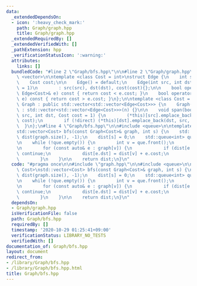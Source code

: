 ```yaml
---
data:
  _extendedDependsOn:
  - icon: ':heavy_check_mark:'
    path: Graph/graph.hpp
    title: Graph/graph.hpp
  _extendedRequiredBy: []
  _extendedVerifiedWith: []
  _pathExtension: hpp
  _verificationStatusIcon: ':warning:'
  attributes:
    links: []
  bundledCode: "#line 2 \"Graph/bfs.hpp\"\n\n#line 2 \"Graph/graph.hpp\"\n\n#include\
    \ <vector>\n\ntemplate <class Cost = int>\nstruct Edge {\n    int src, dst;\n\
    \    Cost cost;\n\n    Edge() = default;\n    Edge(int src, int dst, Cost cost\
    \ = 1)\n        : src(src), dst(dst), cost(cost){};\n\n    bool operator<(const\
    \ Edge<Cost>& e) const { return cost < e.cost; }\n    bool operator>(const Edge<Cost>&\
    \ e) const { return cost > e.cost; }\n};\n\ntemplate <class Cost = int>\nstruct\
    \ Graph : public std::vector<std::vector<Edge<Cost>>> {\n    Graph(int n = 0)\
    \ : std::vector<std::vector<Edge<Cost>>>(n) {}\n\n    void span(bool direct, int\
    \ src, int dst, Cost cost = 1) {\n        (*this)[src].emplace_back(src, dst,\
    \ cost);\n        if (!direct) (*this)[dst].emplace_back(dst, src, cost);\n  \
    \  }\n};\n#line 4 \"Graph/bfs.hpp\"\n\n#include <queue>\n\ntemplate <class Cost>\n\
    std::vector<Cost> bfs(const Graph<Cost>& graph, int s) {\n    std::vector<Cost>\
    \ dist(graph.size(), -1);\n    dist[s] = 0;\n    std::queue<int> que;\n    que.push(s);\n\
    \n    while (!que.empty()) {\n        int v = que.front();\n        que.pop();\n\
    \n        for (const auto& e : graph[v]) {\n            if (dist[e.dst] != -1)\
    \ continue;\n            dist[e.dst] = dist[v] + e.cost;\n            que.push(e.dst);\n\
    \        }\n    }\n\n    return dist;\n}\n"
  code: "#pragma once\n\n#include \"graph.hpp\"\n\n#include <queue>\n\ntemplate <class\
    \ Cost>\nstd::vector<Cost> bfs(const Graph<Cost>& graph, int s) {\n    std::vector<Cost>\
    \ dist(graph.size(), -1);\n    dist[s] = 0;\n    std::queue<int> que;\n    que.push(s);\n\
    \n    while (!que.empty()) {\n        int v = que.front();\n        que.pop();\n\
    \n        for (const auto& e : graph[v]) {\n            if (dist[e.dst] != -1)\
    \ continue;\n            dist[e.dst] = dist[v] + e.cost;\n            que.push(e.dst);\n\
    \        }\n    }\n\n    return dist;\n}\n"
  dependsOn:
  - Graph/graph.hpp
  isVerificationFile: false
  path: Graph/bfs.hpp
  requiredBy: []
  timestamp: '2020-10-29 01:25:41+09:00'
  verificationStatus: LIBRARY_NO_TESTS
  verifiedWith: []
documentation_of: Graph/bfs.hpp
layout: document
redirect_from:
- /library/Graph/bfs.hpp
- /library/Graph/bfs.hpp.html
title: Graph/bfs.hpp
---
```

